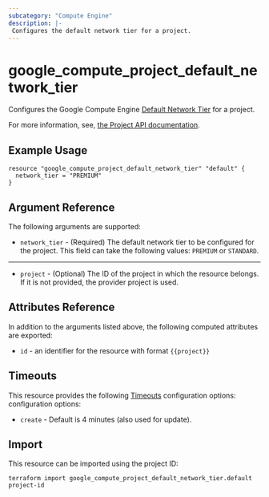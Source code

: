 ```yaml
---
subcategory: "Compute Engine"
description: |-
 Configures the default network tier for a project.
---
```


# google\_compute\_project\_default\_network\_tier

Configures the Google Compute Engine
[Default Network Tier](https://cloud.google.com/network-tiers/docs/using-network-service-tiers#setting_the_tier_for_all_resources_in_a_project)
for a project.

For more information, see,
[the Project API documentation](https://cloud.google.com/compute/docs/reference/rest/v1/projects/setDefaultNetworkTier).

## Example Usage

```hcl
resource "google_compute_project_default_network_tier" "default" {
  network_tier = "PREMIUM"
}
```

## Argument Reference

The following arguments are supported:

* `network_tier` - (Required) The default network tier to be configured for the project.
   This field can take the following values: `PREMIUM` or `STANDARD`.

- - -

* `project` - (Optional) The ID of the project in which the resource belongs. If it
    is not provided, the provider project is used.

## Attributes Reference

In addition to the arguments listed above, the following computed attributes are exported:

* `id` - an identifier for the resource with format `{{project}}`

## Timeouts

This resource provides the following
[Timeouts](https://developer.hashicorp.com/terraform/plugin/sdkv2/resources/retries-and-customizable-timeouts) configuration options: configuration options:

- `create` - Default is 4 minutes (also used for update).

## Import

This resource can be imported using the project ID:

`terraform import google_compute_project_default_network_tier.default project-id`
